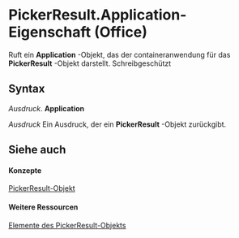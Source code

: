 
# PickerResult.Application-Eigenschaft (Office)

Ruft ein  **Application** -Objekt, das der containeranwendung für das **PickerResult** -Objekt darstellt. Schreibgeschützt


## Syntax

 _Ausdruck_. **Application**

 _Ausdruck_ Ein Ausdruck, der ein **PickerResult** -Objekt zurückgibt.


## Siehe auch


#### Konzepte


[PickerResult-Objekt](5229d2ad-a32e-a864-9de4-dc651199ff58.md)
#### Weitere Ressourcen


[Elemente des PickerResult-Objekts](http://msdn.microsoft.com/library/3d04c242-a306-c3f6-34e4-6c5a590a369f%28Office.15%29.aspx)